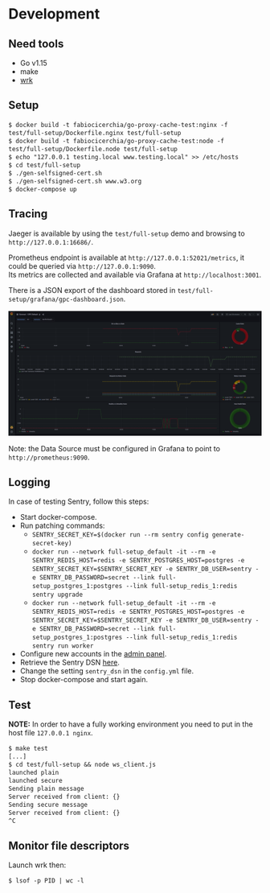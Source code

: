 # Development

## Need tools

- Go v1.15
- make
- [wrk](https://github.com/wg/wrk)

## Setup

```console
$ docker build -t fabiocicerchia/go-proxy-cache-test:nginx -f test/full-setup/Dockerfile.nginx test/full-setup
$ docker build -t fabiocicerchia/go-proxy-cache-test:node -f test/full-setup/Dockerfile.node test/full-setup
$ echo "127.0.0.1 testing.local www.testing.local" >> /etc/hosts
$ cd test/full-setup
$ ./gen-selfsigned-cert.sh
$ ./gen-selfsigned-cert.sh www.w3.org
$ docker-compose up
```

## Tracing

Jaeger is available by using the `test/full-setup` demo and browsing to `http://127.0.0.1:16686/`.

Prometheus endpoint is available at `http://127.0.0.1:52021/metrics`, it could be queried via `http://127.0.0.1:9090`.  
Its metrics are collected and available via Grafana at `http://localhost:3001`.

There is a JSON export of the dashboard stored in `test/full-setup/grafana/gpc-dashboard.json`.

![GPC Grafana Dashboard](grafana.png)

Note: the Data Source must be configured in Grafana to point to `http://prometheus:9090`.

## Logging

In case of testing Sentry, follow this steps:

- Start docker-compose.
- Run patching commands:
  - `SENTRY_SECRET_KEY=$(docker run --rm sentry config generate-secret-key)`
  - `docker run --network full-setup_default -it --rm -e SENTRY_REDIS_HOST=redis -e SENTRY_POSTGRES_HOST=postgres -e SENTRY_SECRET_KEY=$SENTRY_SECRET_KEY -e SENTRY_DB_USER=sentry -e SENTRY_DB_PASSWORD=secret --link full-setup_postgres_1:postgres --link full-setup_redis_1:redis sentry upgrade`
  - `docker run --network full-setup_default -it --rm -e SENTRY_REDIS_HOST=redis -e SENTRY_POSTGRES_HOST=postgres -e SENTRY_SECRET_KEY=$SENTRY_SECRET_KEY -e SENTRY_DB_USER=sentry -e SENTRY_DB_PASSWORD=secret --link full-setup_postgres_1:postgres --link full-setup_redis_1:redis sentry run worker`
- Configure new accounts in the [admin panel](http://127.0.0.1:9000/).
- Retrieve the Sentry DSN [here](http://127.0.0.1:9000/sentry/internal/getting-started/).
- Change the setting `sentry_dsn` in the `config.yml` file.
- Stop docker-compose and start again.

## Test

**NOTE:** In order to have a fully working environment you need to put in the host file `127.0.0.1 nginx`.

```console
$ make test
[...]
$ cd test/full-setup && node ws_client.js
launched plain
launched secure
Sending plain message
Server received from client: {}
Sending secure message
Server received from client: {}
^C
```

## Monitor file descriptors

Launch wrk then:

```console
$ lsof -p PID | wc -l
```
